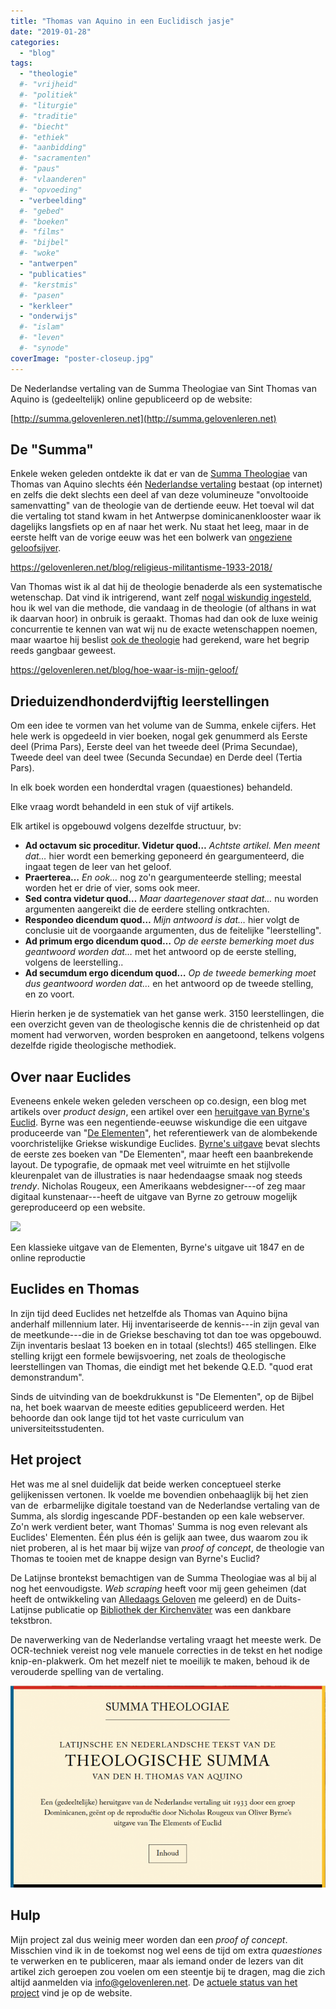 ```yaml
---
title: "Thomas van Aquino in een Euclidisch jasje"
date: "2019-01-28"
categories: 
  - "blog"
tags:
  - "theologie"
  #- "vrijheid"
  #- "politiek"
  #- "liturgie"
  #- "traditie"
  #- "biecht"
  #- "ethiek"
  #- "aanbidding"
  #- "sacramenten"
  #- "paus"
  #- "vlaanderen"
  #- "opvoeding"
  - "verbeelding"
  #- "gebed"
  #- "boeken"
  #- "films"
  #- "bijbel"
  #- "woke"
  - "antwerpen"
  - "publicaties"
  #- "kerstmis"
  #- "pasen"
  - "kerkleer"
  - "onderwijs"
  #- "islam"
  #- "leven"
  #- "synode"
coverImage: "poster-closeup.jpg"
---
```


De Nederlandse vertaling van de Summa Theologiae van Sint Thomas van Aquino is (gedeeltelijk) online gepubliceerd op de website:

[](http://summa.gelovenleren.net)[http://summa.gelovenleren.net](http://summa.gelovenleren.net)

## De "Summa"  

Enkele weken geleden ontdekte ik dat er van de [Summa Theologiae](https://nl.wikipedia.org/wiki/Summa_theologiae) van Thomas van Aquino slechts één [Nederlandse vertaling](https://ilorentz.org/beenakker/Summa/) bestaat (op internet) en zelfs die dekt slechts een deel af van deze volumineuze "onvoltooide samenvatting" van de theologie van de dertiende eeuw. Het toeval wil dat die vertaling tot stand kwam in het Antwerpse dominicanenklooster waar ik dagelijks langsfiets op en af naar het werk. Nu staat het leeg, maar in de eerste helft van de vorige eeuw was het een bolwerk van [ongeziene geloofsijver](/blog/religieus-militantisme-1933-2018/).  

https://gelovenleren.net/blog/religieus-militantisme-1933-2018/

Van Thomas wist ik al dat hij de theologie benaderde als een systematische wetenschap. Dat vind ik intrigerend, want zelf [nogal wiskundig ingesteld](/blog/zelfs-als-je-twijfelt-aan-god-blijft-het-een-goed-systeem/), hou ik wel van die methode, die vandaag in de theologie (of althans in wat ik daarvan hoor) in onbruik is geraakt. Thomas had dan ook de luxe weinig concurrentie te kennen van wat wij nu de exacte wetenschappen noemen, maar waartoe hij beslist [ook de theologie](/blog/hoe-waar-is-mijn-geloof/) had gerekend, ware het begrip reeds gangbaar geweest.  

https://gelovenleren.net/blog/hoe-waar-is-mijn-geloof/

## Drieduizendhonderdvijftig leerstellingen  

Om een idee te vormen van het volume van de Summa, enkele cijfers. Het hele werk is opgedeeld in vier boeken, nogal gek genummerd als Eerste deel (Prima Pars), Eerste deel van het tweede deel (Prima Secundae), Tweede deel van deel twee (Secunda Secundae) en Derde deel (Tertia Pars).  

In elk boek worden een honderdtal vragen (quaestiones) behandeld.  

Elke vraag wordt behandeld in een stuk of vijf artikels.  

Elk artikel is opgebouwd volgens dezelfde structuur, bv:

- **Ad octavum sic proceditur. Videtur quod…** _Achtste artikel. Men meent dat…_ hier wordt een bemerking geponeerd én geargumenteerd, die ingaat tegen de leer van het geloof.
- **Praerterea…** _En ook…_ nog zo'n geargumenteerde stelling; meestal worden het er drie of vier, soms ook meer.
- **Sed contra videtur quod…** _Maar daartegenover staat dat…_ nu worden argumenten aangereikt die de eerdere stelling ontkrachten.
- **Respondeo dicendum quod…** _Mijn antwoord is dat…_ hier volgt de conclusie uit de voorgaande argumenten, dus de feitelijke "leerstelling".
- **Ad primum ergo dicendum quod…** _Op de eerste bemerking moet dus geantwoord worden dat…_ met het antwoord op de eerste stelling, volgens de leerstelling..
- **Ad secumdum ergo dicendum quod…** _Op de tweede bemerking moet dus geantwoord worden dat…_ en het antwoord op de tweede stelling, en zo voort.

Hierin herken je de systematiek van het ganse werk. 3150 leerstellingen, die een overzicht geven van de theologische kennis die de christenheid op dat moment had verworven, worden besproken en aangetoond, telkens volgens dezelfde rigide theologische methodiek.  

## Over naar Euclides  

Eveneens enkele weken geleden verscheen op co.design, een blog met artikels over _product design_, een artikel over een [heruitgave van Byrne's Euclid](https://www.fastcompany.com/90282910/a-masterpiece-of-ancient-data-viz-reinvented-as-a-gorgeous-website). Byrne was een negentiende-eeuwse wiskundige die een uitgave produceerde van "[De Elementen](https://nl.wikipedia.org/wiki/Elementen_van_Euclides)", het referentiewerk van de alombekende voorchristelijke Griekse wiskundige Euclides. [Byrne's uitgave](https://www.math.ubc.ca/~cass/Euclid/byrne.html) bevat slechts de eerste zes boeken van "De Elementen", maar heeft een baanbrekende layout. De typografie, de opmaak met veel witruimte en het stijlvolle kleurenpalet van de illustraties is naar hedendaagse smaak nog steeds _trendy_. Nicholas Rougeux, een Amerikaans webdesigner---of zeg maar digitaal kunstenaar---heeft de uitgave van Byrne zo getrouw mogelijk gereproduceerd op een website.  

![](https://lh3.googleusercontent.com/V0utRC2zhoWq7rIN1qhyAHsS7IFprmJ46BVStLKNpoH1lzk4KgaQx0QuvSGwN2yHVljaGMrmW5euJpBBGcEKjlnqIlyYgQwYpV9NSjVF5U3Soj5SFoCF5TgR3MH9E_jkPvPhbY_c)

Een klassieke uitgave van de Elementen, Byrne's uitgave uit 1847 en de online reproductie

## Euclides en Thomas  

In zijn tijd deed Euclides net hetzelfde als Thomas van Aquino bijna anderhalf millennium later. Hij inventariseerde de kennis---in zijn geval van de meetkunde---die in de Griekse beschaving tot dan toe was opgebouwd. Zijn inventaris beslaat 13 boeken en in totaal (slechts!) 465 stellingen. Elke stelling krijgt een formele bewijsvoering, net zoals de theologische leerstellingen van Thomas, die eindigt met het bekende Q.E.D. "quod erat demonstrandum".  

Sinds de uitvinding van de boekdrukkunst is "De Elementen", op de Bijbel na, het boek waarvan de meeste edities gepubliceerd werden. Het behoorde dan ook lange tijd tot het vaste curriculum van universiteitsstudenten.  

## Het project  

Het was me al snel duidelijk dat beide werken conceptueel sterke gelijkenissen vertonen. Ik voelde me bovendien onbehaaglijk bij het zien van de  erbarmelijke digitale toestand van de Nederlandse vertaling van de Summa, als slordig ingescande PDF-bestanden op een kale webserver. Zo'n werk verdient beter, want Thomas' Summa is nog even relevant als Euclides' Elementen. Één plus één is gelijk aan twee, dus waarom zou ik niet proberen, al is het maar bij wijze van _proof of concept_, de theologie van Thomas te tooien met de knappe design van Byrne's Euclid?  

De Latijnse brontekst bemachtigen van de Summa Theologiae was al bij al nog het eenvoudigste. _Web scraping_ heeft voor mij geen geheimen (dat heeft de ontwikkeling van [Alledaags Geloven](http://alledaags.gelovenleren.net) me geleerd) en de Duits-Latijnse publicatie op [Bibliothek der Kirchenväter](http://www.unifr.ch/bkv/) was een dankbare tekstbron.  

De naverwerking van de Nederlandse vertaling vraagt het meeste werk. De OCR-techniek vereist nog vele manuele correcties in de tekst en het nodige knip-en-plakwerk. Om het mezelf niet te moeilijk te maken, behoud ik de verouderde spelling van de vertaling.

[![](images/theologischesumma-700x449.png)](http://summa.gelovenleren.net/index.html)

## Hulp  

Mijn project zal dus weinig meer worden dan een _proof of concept_. Misschien vind ik in de toekomst nog wel eens de tijd om extra _quaestiones_ te verwerken en te publiceren, maar als iemand onder de lezers van dit artikel zich geroepen zou voelen om een steentje bij te dragen, mag die zich altijd aanmelden via [info@gelovenleren.net](mailto:info@gelovenleren.net). De [actuele status van het project](http://summa.gelovenleren.net/about.html) vind je op de website.
